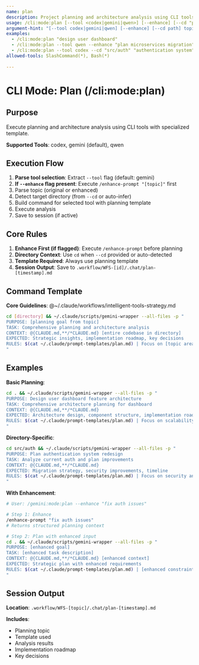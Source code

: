 ```yaml
---
name: plan
description: Project planning and architecture analysis using CLI tools
usage: /cli:mode:plan [--tool <codex|gemini|qwen>] [--enhance] [--cd "path"] "topic"
argument-hint: "[--tool codex|gemini|qwen] [--enhance] [--cd path] topic"
examples:
  - /cli:mode:plan "design user dashboard"
  - /cli:mode:plan --tool qwen --enhance "plan microservices migration"
  - /cli:mode:plan --tool codex --cd "src/auth" "authentication system"
allowed-tools: SlashCommand(*), Bash(*)
 
---
```


# CLI Mode: Plan (/cli:mode:plan)

## Purpose

Execute planning and architecture analysis using CLI tools with specialized template.

**Supported Tools**: codex, gemini (default), qwen

## Execution Flow

1. **Parse tool selection**: Extract `--tool` flag (default: gemini)
2. **If `--enhance` flag present**: Execute `/enhance-prompt "[topic]"` first
3. Parse topic (original or enhanced)
4. Detect target directory (from `--cd` or auto-infer)
5. Build command for selected tool with planning template
6. Execute analysis
7. Save to session (if active)

## Core Rules

1. **Enhance First (if flagged)**: Execute `/enhance-prompt` before planning
2. **Directory Context**: Use `cd` when `--cd` provided or auto-detected
3. **Template Required**: Always use planning template
4. **Session Output**: Save to `.workflow/WFS-[id]/.chat/plan-[timestamp].md`

## Command Template

**Core Guidelines**: @~/.claude/workflows/intelligent-tools-strategy.md

```bash
cd [directory] && ~/.claude/scripts/gemini-wrapper --all-files -p "
PURPOSE: [planning goal from topic]
TASK: Comprehensive planning and architecture analysis
CONTEXT: @{CLAUDE.md,**/*CLAUDE.md} [entire codebase in directory]
EXPECTED: Strategic insights, implementation roadmap, key decisions
RULES: $(cat ~/.claude/prompt-templates/plan.md) | Focus on [topic area]
"
```

## Examples

**Basic Planning**:
```bash
cd . && ~/.claude/scripts/gemini-wrapper --all-files -p "
PURPOSE: Design user dashboard feature architecture
TASK: Comprehensive architecture planning for dashboard
CONTEXT: @{CLAUDE.md,**/*CLAUDE.md}
EXPECTED: Architecture design, component structure, implementation roadmap
RULES: $(cat ~/.claude/prompt-templates/plan.md) | Focus on scalability and UX
"
```

**Directory-Specific**:
```bash
cd src/auth && ~/.claude/scripts/gemini-wrapper --all-files -p "
PURPOSE: Plan authentication system redesign
TASK: Analyze current auth and plan improvements
CONTEXT: @{CLAUDE.md,**/*CLAUDE.md}
EXPECTED: Migration strategy, security improvements, timeline
RULES: $(cat ~/.claude/prompt-templates/plan.md) | Focus on security and backward compatibility
"
```

**With Enhancement**:
```bash
# User: /gemini:mode:plan --enhance "fix auth issues"

# Step 1: Enhance
/enhance-prompt "fix auth issues"
# Returns structured planning context

# Step 2: Plan with enhanced input
cd . && ~/.claude/scripts/gemini-wrapper --all-files -p "
PURPOSE: [enhanced goal]
TASK: [enhanced task description]
CONTEXT: @{CLAUDE.md,**/*CLAUDE.md} [enhanced context]
EXPECTED: Strategic plan with enhanced requirements
RULES: $(cat ~/.claude/prompt-templates/plan.md) | [enhanced constraints]
"
```

## Session Output

**Location**: `.workflow/WFS-[topic]/.chat/plan-[timestamp].md`

**Includes**:
- Planning topic
- Template used
- Analysis results
- Implementation roadmap
- Key decisions